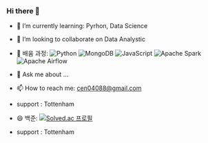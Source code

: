 ### Hi there 👋

- 🌱 I’m currently learning: Pyrhon, Data Science

- 👯 I’m looking to collaborate on Data Analystic

- 🤔 배움 과정: ![Python](https://img.shields.io/badge/python-3670A0?style=for-the-badge&logo=python&logoColor=ffdd54)
![MongoDB](https://img.shields.io/badge/MongoDB-%234ea94b.svg?style=for-the-badge&logo=mongodb&logoColor=white)
![JavaScript](https://img.shields.io/badge/javascript-%23323330.svg?style=for-the-badge&logo=javascript&logoColor=%23F7DF1E)
![Apache Spark](https://img.shields.io/badge/Apache%20Spark-FDEE21?style=flat-square&logo=apachespark&logoColor=black)
![Apache Airflow](https://img.shields.io/badge/Apache%20Airflow-017CEE?style=for-the-badge&logo=Apache%20Airflow&logoColor=white)
- 💬 Ask me about ...
- 📫 How to reach me: cen04088@gmail.com
- support : Tottenham
- 😄 백준: [![Solved.ac 프로필](http://mazassumnida.wtf/api/v2/generate_badge?boj=cen04088)](https://solved.ac/cen04088)
- support : Tottenham

